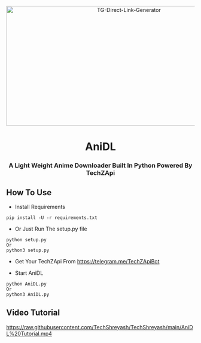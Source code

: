 <p align="center">
  <a href="https://github.com/TechShreyash/AniDL">
    <img src="https://socialify.git.ci/TechShreyash/AniDL/image?description=1&font=Source%20Code%20Pro&forks=1&issues=1&pattern=Charlie%20Brown&pulls=1&stargazers=1&theme=Dark" alt="TG-Direct-Link-Generator" width="640" height="320" /></a></p>
<h1 align="center">AniDL</h1>
<h3 align="center">A Light Weight Anime Downloader Built In Python Powered By TechZApi</h3>

## How To Use

- Install Requirements
```
pip install -U -r requirements.txt
```

- Or Just Run The setup.py file
```
python setup.py
Or
python3 setup.py
```

- Get Your TechZApi From https://telegram.me/TechZApiBot

- Start AniDL
```
python AniDL.py
Or
python3 AniDL.py
```

## Video Tutorial

https://raw.githubusercontent.com/TechShreyash/TechShreyash/main/AniDL%20Tutorial.mp4